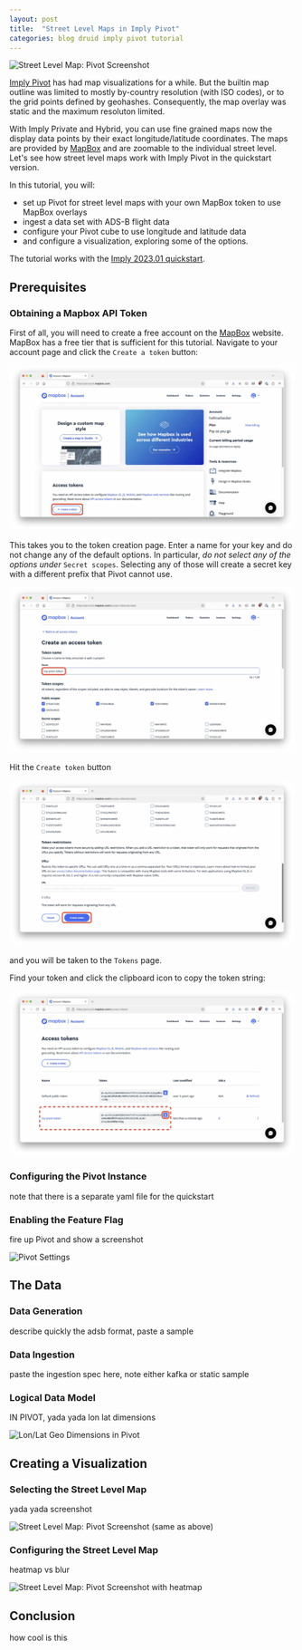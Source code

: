 ```yaml
---
layout: post
title:  "Street Level Maps in Imply Pivot"
categories: blog druid imply pivot tutorial
---
```


![Street Level Map: Pivot Screenshot](/assets/xxxx.jpg)

[Imply Pivot](https://docs.imply.io/latest/pivot-overview/) has had map visualizations for a while. But the builtin map outline was limited to mostly by-country resolution (with ISO codes), or to the grid points defined by geohashes. Consequently, the map overlay was static and the maximum resoluton limited.

With Imply Private and Hybrid, you can use fine grained maps now the display data points by their exact longitude/latitude coordinates. The maps are provided by [MapBox](https://www.mapbox.com/) and are zoomable to the individual street level. Let's see how street level maps work with Imply Pivot in the quickstart version.

In this tutorial, you will:

- set up Pivot for street level maps with your own MapBox token to use MapBox overlays
- ingest a data set with ADS-B flight data
- configure your Pivot cube to use longitude and latitude data
- and configure a visualization, exploring some of the options.

The tutorial works with the [Imply 2023.01 quickstart](https://docs.imply.io/latest/quickstart/#use-unmanaged-imply-enterprise).

## Prerequisites

### Obtaining a Mapbox API Token

First of all, you will need to create a free account on the [MapBox](https://www.mapbox.com/) website. MapBox has a free tier that is sufficient for this tutorial. Navigate to your account page and click the `Create a token` button:

![Mapbox API token page](/assets/2023-02-01-01-mapbox1.jpg)

This takes you to the token creation page. Enter a name for your key and do not change any of the default options. In particular, _do not select any of the options under_ `Secret scopes`. Selecting any of those will create a secret key with a different prefix that Pivot cannot use.

![Mapbox API token page](/assets/2023-02-01-02-mapbox2.jpg)

Hit the `Create token` button 

![Mapbox API token page](/assets/2023-02-01-03-mapbox3.jpg)

and you will be taken to the `Tokens` page.

Find your token and click the clipboard icon to copy the token string:

![Mapbox API token page](/assets/2023-02-01-04-mapbox4.jpg)

### Configuring the Pivot Instance

note that there is a separate yaml file for the quickstart

### Enabling the Feature Flag

fire up Pivot and show a screenshot

![Pivot Settings](/assets/xxxx.jpg)

## The Data

### Data Generation

describe quickly the adsb format, paste a sample

### Data Ingestion

paste the ingestion spec here, note either kafka or static sample

### Logical Data Model

IN PIVOT, yada yada lon lat dimensions

![Lon/Lat Geo Dimensions in Pivot](/assets/xxxx.jpg)

## Creating a Visualization

### Selecting the Street Level Map

yada yada screenshot

![Street Level Map: Pivot Screenshot (same as above)](/assets/xxxx.jpg)

### Configuring the Street Level Map

heatmap vs blur

![Street Level Map: Pivot Screenshot with heatmap](/assets/xxxx.jpg)

## Conclusion

how cool is this
